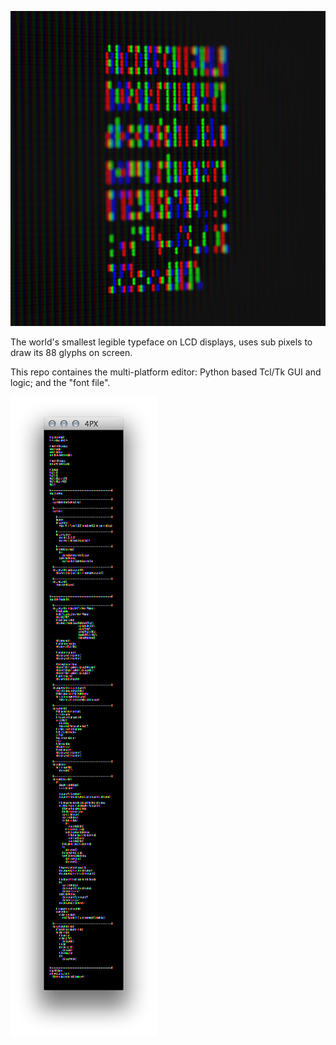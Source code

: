 ![4PX Alphabet](display_05_300dpi.png "Zooming on the sub pixels")

The world's smallest legible typeface on LCD displays, uses sub pixels to draw
its 88 glyphs on screen.

This repo containes the multi-platform editor: Python based Tcl/Tk GUI and
logic; and the "font file".

![4PX Editor](editor_retina_300dpi.png "Editor displaying its own code")